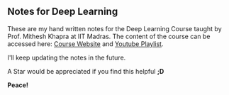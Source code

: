 ## Notes for Deep Learning
These are my hand written notes for the Deep Learning Course taught by Prof. Mithesh Khapra at IIT Madras. The content of the course can be accessed here: [Course Website](https://www.cse.iitm.ac.in/~miteshk/CS6910.html) and [Youtube Playlist](https://www.youtube.com/playlist?list=PLyqSpQzTE6M-_1jAqrFCsgCcuTYm_2urp).

I'll keep updating the notes in the future.

A Star would be appreciated if you find this helpful **;D**

**Peace!**